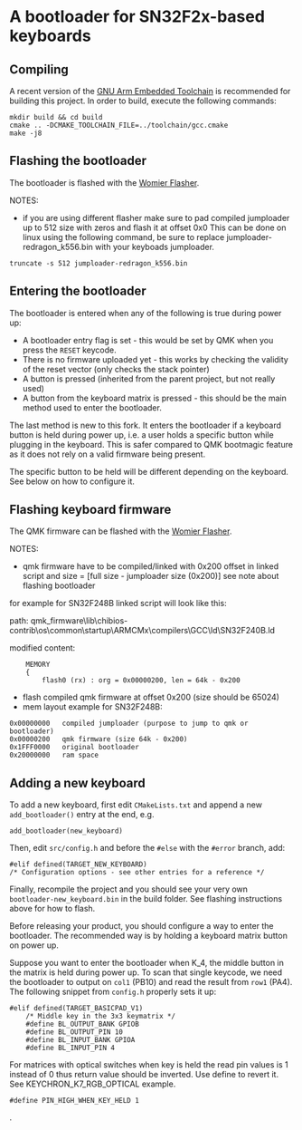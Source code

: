 # A bootloader for SN32F2x-based keyboards
## Compiling

A recent version of the [GNU Arm Embedded Toolchain](https://developer.arm.com/tools-and-software/open-source-software/developer-tools/gnu-toolchain/gnu-rm) is recommended for building this project. In order to build, execute the following commands:

```
mkdir build && cd build
cmake .. -DCMAKE_TOOLCHAIN_FILE=../toolchain/gcc.cmake
make -j8
```

## Flashing the bootloader

The bootloader is flashed with the [Womier Flasher](https://github.com/xyzz/womier-flasher).

NOTES:
- if you are using different flasher make sure to pad compiled jumploader up to 512 size with zeros and flash it at offset 0x0
This can be done on linux using the following command, be sure to replace jumploader-redragon_k556.bin with your keyboads jumploader.

```truncate -s 512 jumploader-redragon_k556.bin```

## Entering the bootloader

The bootloader is entered when any of the following is true during power up:

- A bootloader entry flag is set - this would be set by QMK when you press the `RESET` keycode.
- There is no firmware uploaded yet - this works by checking the validity of the reset vector (only checks the stack pointer)
- A button is pressed (inherited from the parent project, but not really used)
- A button from the keyboard matrix is pressed - this should be the main method used to enter the bootloader.

The last method is new to this fork. It enters the bootloader if a keyboard button is held during power up, i.e. a user holds a specific button while plugging in the keyboard. This is safer compared to QMK bootmagic feature as it does not rely on a valid firmware being present.

The specific button to be held will be different depending on the keyboard. See below on how to configure it.

## Flashing keyboard firmware

The QMK firmware can be flashed with the [Womier Flasher](https://github.com/xyzz/womier-flasher).

NOTES:
- qmk firmware have to be compiled/linked with 0x200 offset in linked script and size = [full size - jumploader size (0x200)] see note about flashing bootloader

for example for SN32F248B linked script will look like this:

path: qmk_firmware\lib\chibios-contrib\os\common\startup\ARMCMx\compilers\GCC\ld\SN32F240B.ld

modified content:

```
    MEMORY
    {
        flash0 (rx) : org = 0x00000200, len = 64k - 0x200
```
- flash compiled qmk firmware at offset 0x200 (size should be 65024)
- mem layout example for SN32F248B:

```
0x00000000   compiled jumploader (purpose to jump to qmk or bootloader)
0x00000200   qmk firmware (size 64k - 0x200)
0x1FFF0000   original bootloader
0x20000000   ram space
```

## Adding a new keyboard

To add a new keyboard, first edit `CMakeLists.txt` and append a new `add_bootloader()` entry at the end, e.g.

```
add_bootloader(new_keyboard)
```

Then, edit `src/config.h` and before the `#else` with the `#error` branch, add:

```
#elif defined(TARGET_NEW_KEYBOARD)
/* Configuration options - see other entries for a reference */
```

Finally, recompile the project and you should see your very own `bootloader-new_keyboard.bin` in the build folder. See flashing instructions above for how to flash.

Before releasing your product, you should configure a way to enter the bootloader. The recommended way is by holding a keyboard matrix button on power up.

Suppose you want to enter the bootloader when K_4, the middle button in the matrix is held during power up. To scan that single keycode, we need the bootloader to output on `col1` (PB10) and read the result from `row1` (PA4). The following snippet from `config.h` properly sets it up:

```
#elif defined(TARGET_BASICPAD_V1)
    /* Middle key in the 3x3 keymatrix */
    #define BL_OUTPUT_BANK GPIOB
    #define BL_OUTPUT_PIN 10
    #define BL_INPUT_BANK GPIOA
    #define BL_INPUT_PIN 4
```
For matrices with optical switches when key is held the read pin values is 1 instead of 0 thus return value should be inverted. Use define to revert it. See KEYCHRON_K7_RGB_OPTICAL example.
```
#define PIN_HIGH_WHEN_KEY_HELD 1
```

.
